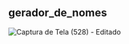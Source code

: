 ## gerador_de_nomes

![Captura de Tela (528) - Editado](https://user-images.githubusercontent.com/99682808/218154251-7710f820-d23c-4741-8467-a212cd0b634f.png)


